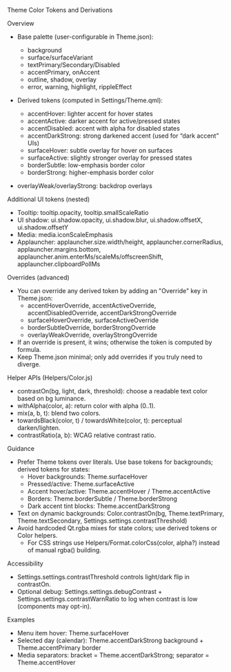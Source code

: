 Theme Color Tokens and Derivations

Overview
- Base palette (user-configurable in Theme.json):
  - background
  - surface/surfaceVariant
  - textPrimary/Secondary/Disabled
  - accentPrimary, onAccent
  - outline, shadow, overlay
  - error, warning, highlight, rippleEffect

- Derived tokens (computed in Settings/Theme.qml):
  - accentHover: lighter accent for hover states
  - accentActive: darker accent for active/pressed states
  - accentDisabled: accent with alpha for disabled states
  - accentDarkStrong: strong darkened accent (used for “dark accent” UIs)
  - surfaceHover: subtle overlay for hover on surfaces
  - surfaceActive: slightly stronger overlay for pressed states
  - borderSubtle: low-emphasis border color
  - borderStrong: higher-emphasis border color
- overlayWeak/overlayStrong: backdrop overlays

Additional UI tokens (nested)
- Tooltip: tooltip.opacity, tooltip.smallScaleRatio
- UI shadow: ui.shadow.opacity, ui.shadow.blur, ui.shadow.offsetX, ui.shadow.offsetY
- Media: media.iconScaleEmphasis
- Applauncher: applauncher.size.width/height, applauncher.cornerRadius, applauncher.margins.bottom, applauncher.anim.enterMs/scaleMs/offscreenShift, applauncher.clipboardPollMs

Overrides (advanced)
- You can override any derived token by adding an "Override" key in Theme.json:
  - accentHoverOverride, accentActiveOverride, accentDisabledOverride, accentDarkStrongOverride
  - surfaceHoverOverride, surfaceActiveOverride
  - borderSubtleOverride, borderStrongOverride
  - overlayWeakOverride, overlayStrongOverride
- If an override is present, it wins; otherwise the token is computed by formula.
- Keep Theme.json minimal; only add overrides if you truly need to diverge.

Helper APIs (Helpers/Color.js)
- contrastOn(bg, light, dark, threshold): choose a readable text color based on bg luminance.
- withAlpha(color, a): return color with alpha (0..1).
- mix(a, b, t): blend two colors.
- towardsBlack(color, t) / towardsWhite(color, t): perceptual darken/lighten.
- contrastRatio(a, b): WCAG relative contrast ratio.

Guidance
- Prefer Theme tokens over literals. Use base tokens for backgrounds; derived tokens for states:
  - Hover backgrounds: Theme.surfaceHover
  - Pressed/active: Theme.surfaceActive
  - Accent hover/active: Theme.accentHover / Theme.accentActive
  - Borders: Theme.borderSubtle / Theme.borderStrong
  - Dark accent tint blocks: Theme.accentDarkStrong
- Text on dynamic backgrounds: Color.contrastOn(bg, Theme.textPrimary, Theme.textSecondary, Settings.settings.contrastThreshold)
- Avoid hardcoded Qt.rgba mixes for state colors; use derived tokens or Color helpers.
  - For CSS strings use Helpers/Format.colorCss(color, alpha?) instead of manual rgba() building.

Accessibility
- Settings.settings.contrastThreshold controls light/dark flip in contrastOn.
- Optional debug: Settings.settings.debugContrast + Settings.settings.contrastWarnRatio to log when contrast is low (components may opt-in).

Examples
- Menu item hover: Theme.surfaceHover
- Selected day (calendar): Theme.accentDarkStrong background + Theme.accentPrimary border
- Media separators: bracket = Theme.accentDarkStrong; separator = Theme.accentHover
